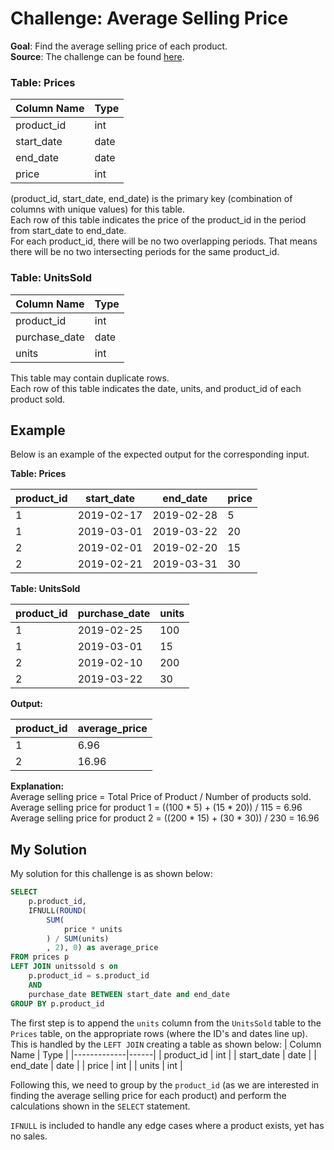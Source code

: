 # Challenge: Average Selling Price
**Goal**: Find the average selling price of each product.\
**Source**: The challenge can be found [here](https://leetcode.com/problems/average-selling-price/?envType=problem-list-v2&envId=me16nsyi).

### Table: Prices

| Column Name | Type |
|-------------|------|
| product_id  | int  |
| start_date  | date |
| end_date    | date |
| price       | int  |

(product_id, start_date, end_date) is the primary key (combination of columns with unique values) for this table.  
Each row of this table indicates the price of the product_id in the period from start_date to end_date.  
For each product_id, there will be no two overlapping periods. That means there will be no two intersecting periods for the same product_id.

### Table: UnitsSold

| Column Name   | Type |
|---------------|------|
| product_id    | int  |
| purchase_date | date |
| units         | int  |

This table may contain duplicate rows.  
Each row of this table indicates the date, units, and product_id of each product sold.

## Example
Below is an example of the expected output for the corresponding input.


**Table: Prices**

| product_id | start_date | end_date   | price |
|------------|------------|------------|-------|
| 1          | 2019-02-17 | 2019-02-28 | 5     |
| 1          | 2019-03-01 | 2019-03-22 | 20    |
| 2          | 2019-02-01 | 2019-02-20 | 15    |
| 2          | 2019-02-21 | 2019-03-31 | 30    |

**Table: UnitsSold**

| product_id | purchase_date | units |
|------------|---------------|-------|
| 1          | 2019-02-25    | 100   |
| 1          | 2019-03-01    | 15    |
| 2          | 2019-02-10    | 200   |
| 2          | 2019-03-22    | 30    |

**Output:**

| product_id | average_price |
|------------|---------------|
| 1          | 6.96          |
| 2          | 16.96         |

**Explanation:**  
Average selling price = Total Price of Product / Number of products sold.  
Average selling price for product 1 = ((100 * 5) + (15 * 20)) / 115 = 6.96  
Average selling price for product 2 = ((200 * 15) + (30 * 30)) / 230 = 16.96

## My Solution
My solution for this challenge is as shown below:
```sql
SELECT
    p.product_id, 
    IFNULL(ROUND(
        SUM(
            price * units
        ) / SUM(units)
        , 2), 0) as average_price
FROM prices p
LEFT JOIN unitssold s on 
    p.product_id = s.product_id
    AND
    purchase_date BETWEEN start_date and end_date 
GROUP BY p.product_id
```

The first step is to append the `units` column from the `UnitsSold` table to the `Prices` table, on the appropriate rows (where the ID's and dates line up). This is handled by the `LEFT JOIN` creating a table as shown below: 
| Column Name | Type |
|-------------|------|
| product_id  | int  |
| start_date  | date |
| end_date    | date |
| price       | int  |
| units       | int  |

Following this, we need to group by the `product_id` (as we are interested in finding the average selling price for each product) and perform the calculations shown in the `SELECT` statement.

`IFNULL` is included to handle any edge cases where a product exists, yet has no sales.